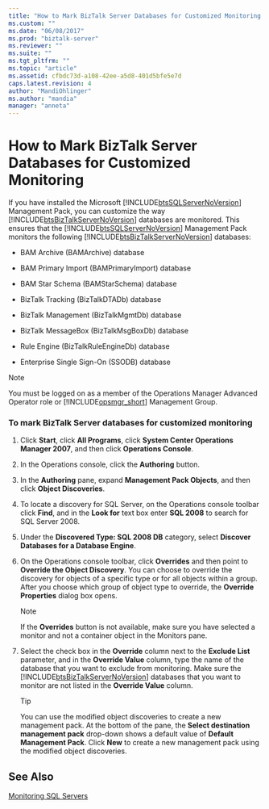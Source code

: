 ```yaml
---
title: "How to Mark BizTalk Server Databases for Customized Monitoring | Microsoft Docs"
ms.custom: ""
ms.date: "06/08/2017"
ms.prod: "biztalk-server"
ms.reviewer: ""
ms.suite: ""
ms.tgt_pltfrm: ""
ms.topic: "article"
ms.assetid: cfbdc73d-a108-42ee-a5d8-401d5bfe5e7d
caps.latest.revision: 4
author: "MandiOhlinger"
ms.author: "mandia"
manager: "anneta"
---
```

# How to Mark BizTalk Server Databases for Customized Monitoring
If you have installed the Microsoft [!INCLUDE[btsSQLServerNoVersion](../includes/btssqlservernoversion-md.md)] Management Pack, you can customize the way [!INCLUDE[btsBizTalkServerNoVersion](../includes/btsbiztalkservernoversion-md.md)] databases are monitored. This ensures that the [!INCLUDE[btsSQLServerNoVersion](../includes/btssqlservernoversion-md.md)] Management Pack monitors the following [!INCLUDE[btsBizTalkServerNoVersion](../includes/btsbiztalkservernoversion-md.md)] databases:  
  
-   BAM Archive (BAMArchive) database  
  
-   BAM Primary Import (BAMPrimaryImport) database  
  
-   BAM Star Schema (BAMStarSchema) database  
  
-   BizTalk Tracking (BizTalkDTADb) database  
  
-   BizTalk Management (BizTalkMgmtDb) database  
  
-   BizTalk MessageBox (BizTalkMsgBoxDb) database  
  
-   Rule Engine (BizTalkRuleEngineDb) database  
  
-   Enterprise Single Sign-On (SSODB) database  
  
> [!NOTE]
>  You must be logged on as a member of the Operations Manager Advanced Operator role or [!INCLUDE[opsmgr_short](../includes/opsmgr-short-md.md)] Management Group.  
  
### To mark BizTalk Server databases for customized monitoring  
  
1. Click **Start**, click **All Programs**, click **System Center Operations Manager 2007**, and then click **Operations Console**.  
  
2. In the Operations console, click the **Authoring** button.  
  
3. In the **Authoring** pane, expand **Management Pack Objects**, and then click **Object Discoveries**.  
  
4. To locate a discovery for SQL Server, on the Operations console toolbar click **Find**, and in the **Look for** text box enter **SQL 2008** to search for SQL Server 2008.  
  
5. Under the **Discovered Type: SQL 2008 DB** category, select **Discover Databases for a Database Engine**.  
  
6. On the Operations console toolbar, click **Overrides** and then point to **Override the Object Discovery**. You can choose to override the discovery for objects of a specific type or for all objects within a group. After you choose which group of object type to override, the **Override Properties** dialog box opens.  
  
   > [!NOTE]  
   >  If the **Overrides** button is not available, make sure you have selected a monitor and not a container object in the Monitors pane.  
  
7. Select the check box in the **Override** column next to the **Exclude List** parameter, and in the **Override Value** column, type the name of the database that you want to exclude from monitoring. Make sure the [!INCLUDE[btsBizTalkServerNoVersion](../includes/btsbiztalkservernoversion-md.md)] databases that you want to monitor are not listed in the **Override Value** column.  
  
   > [!TIP]  
   >  You can use the modified object discoveries to create a new management pack. At the bottom of the pane, the **Select destination management pack** drop-down shows a default value of **Default Management Pack**. Click **New** to create a new management pack using the modified object discoveries.  
  
## See Also  
 [Monitoring SQL Servers](../technical-guides/monitoring-sql-servers.md)